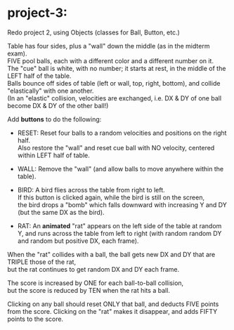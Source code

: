 # project-3:

Redo project 2, using Objects (classes for Ball, Button, etc.)

Table has four sides, plus a "wall" down the middle (as in the midterm exam).  
FIVE pool balls, each with a different color and a different number on it.  
The "cue" ball is white, with no number; it starts at rest, in the middle of the LEFT half of the table.  
Balls bounce off sides of table (left or wall, top, right, bottom), and collide "elastically" with one another.  
(In an "elastic" collision, velocities are exchanged, i.e. DX & DY of one ball become DX & DY of the other ball!)  

Add **buttons** to do the following:

  - RESET:  Reset four balls to a random velocities and positions on the right half.  
  Also restore the "wall" and reset cue ball with NO velocity, centered within LEFT half of table.

  - WALL:  Remove the "wall" (and allow balls to move anywhere within the table).
  
  - BIRD:  A bird flies across the table from right to left.  
  If this button is clicked again, while the bird is still on the screen,  
  the bird drops a "bomb" which falls downward with increasing Y and DY (but the same DX as the bird).

  - RAT:   An **animated** "rat" appears on the left side of the table at random Y,
  and runs across the table from left to right (with random random DY and random but positive DX, each frame).  


When the "rat" collides with a ball, the ball gets new DX and DY that are TRIPLE those of the rat,  
but the rat continues to get random DX and DY each frame.

The score is increased by ONE for each ball-to-ball collision,  
but the score is reduced by TEN when the rat hits a ball.


Clicking on any ball should reset ONLY that ball, and deducts FIVE points from the score.
Clicking on the "rat" makes it disappear, and adds FIFTY points to the score.
